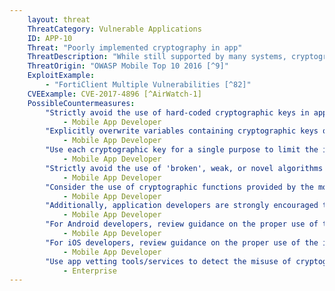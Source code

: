 ```yaml
---
    layout: threat
    ThreatCategory: Vulnerable Applications
    ID: APP-10
    Threat: "Poorly implemented cryptography in app"
    ThreatDescription: "While still supported by many systems, cryptographic algorithms and ciphers proven to be weak or broken should not be used to protect sensitive data. Weak algorithm/ciphers are those that have been deprecated following advancements in processing speeds and distributed processessing that have made brute-force attacks against them feasible. Broken algorithms, such as MD5, have known vulnerabilities an attacker can exploit to defeat one or more of its security properties. Similarly, the use of novel (e.g. home-grown) cryptographic algorithms should also be avoided. Novel algorithms may not have yet undergone sufficient scrutiny by the cryptologic community at large, and may possess flaws that if discovered, present an attacker with a path of lesser resistance to achieving unauthorized access to any data these cryptographic mechanisms were designed to protect."
    ThreatOrigin: "OWASP Mobile Top 10 2016 [^9]"
    ExploitExample:
        - "FortiClient Multiple Vulnerabilities [^82]"
    CVEExample: CVE-2017-4896 [^AirWatch-1]
    PossibleCountermeasures:
        "Strictly avoid the use of hard-coded cryptographic keys in application source code.":
            - Mobile App Developer
        "Explicitly overwrite variables containing cryptographic keys or other secrets following each use to prevent unauthorized disclosure of the secret if that memory location is subsequently accessed by untrusted code.":
            - Mobile App Developer
        "Use each cryptographic key for a single purpose to limit the impact of key compromise.":
            - Mobile App Developer
        "Strictly avoid the use of 'broken', weak, or novel algorithms (those that have not undergone extensive evaluation by the cryptographic community at large) to protect long-term secrets.":
            - Mobile App Developer
        "Consider the use of cryptographic functions provided by the mobile operating system and where possible, leverage hardware-backed cryptographic and secure storage services.":
            - Mobile App Developer
        "Additionally, application developers are strongly encouraged to familiarize themselves with best practices for cryptography and general key management, and to integrate that knowledge early in the application design process. See NIST SP 800-57 Part 1 Revision 4, Recommendation for Key Management, Part 1 General[^244]":
            - Mobile App Developer
        "For Android developers, review guidance on the proper use of the Android Keystore System.[^245]":
            - Mobile App Developer
        "For iOS developers, review guidance on the proper use of the iOS Keychain.[^246]":
            - Mobile App Developer
        "Use app vetting tools/services to detect the misuse of cryptography in mobile apps.":
            - Enterprise
---
```

